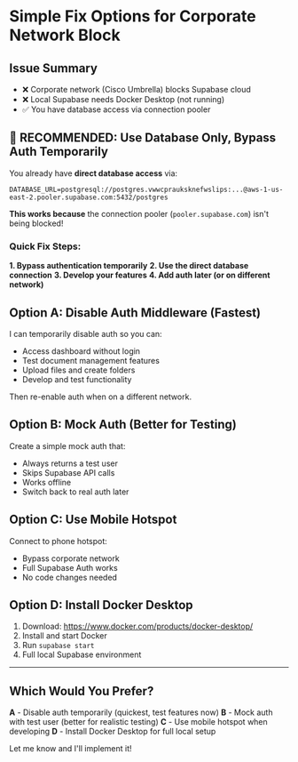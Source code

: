 # Simple Fix Options for Corporate Network Block

## Issue Summary
- ❌ Corporate network (Cisco Umbrella) blocks Supabase cloud
- ❌ Local Supabase needs Docker Desktop (not running)
- ✅ You have database access via connection pooler

## 🎯 RECOMMENDED: Use Database Only, Bypass Auth Temporarily

You already have **direct database access** via:
```
DATABASE_URL=postgresql://postgres.vwwcprauksknefwslips:...@aws-1-us-east-2.pooler.supabase.com:5432/postgres
```

**This works because** the connection pooler (`pooler.supabase.com`) isn't being blocked!

### Quick Fix Steps:

**1. Bypass authentication temporarily**
**2. Use the direct database connection**
**3. Develop your features**
**4. Add auth later (or on different network)**

## Option A: Disable Auth Middleware (Fastest)

I can temporarily disable auth so you can:
- Access dashboard without login
- Test document management features
- Upload files and create folders
- Develop and test functionality

Then re-enable auth when on a different network.

## Option B: Mock Auth (Better for Testing)

Create a simple mock auth that:
- Always returns a test user
- Skips Supabase API calls
- Works offline
- Switch back to real auth later

## Option C: Use Mobile Hotspot

Connect to phone hotspot:
- Bypass corporate network
- Full Supabase Auth works
- No code changes needed

## Option D: Install Docker Desktop

1. Download: https://www.docker.com/products/docker-desktop/
2. Install and start Docker
3. Run `supabase start`
4. Full local Supabase environment

---

## Which Would You Prefer?

**A** - Disable auth temporarily (quickest, test features now)
**B** - Mock auth with test user (better for realistic testing)
**C** - Use mobile hotspot when developing
**D** - Install Docker Desktop for full local setup

Let me know and I'll implement it!

